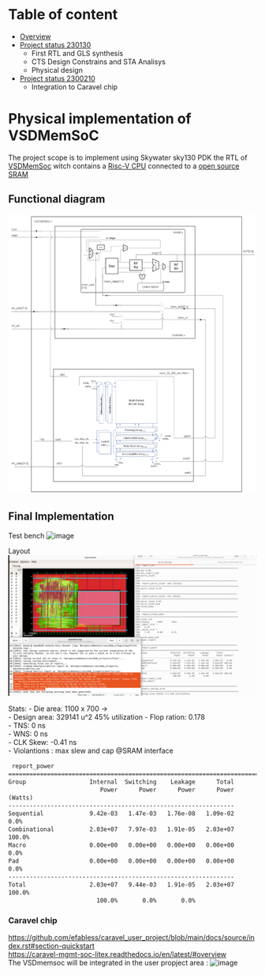 # Table of content  
+ [Overview](#functional-diagram)
+ [Project status 230130](https://github.com/MihaiHMO/VSDhdp/blob/main/vsdmemsoc_prj/Status_230130.md)
	+ First RTL and GLS synthesis  
	+ CTS Design Constrains and STA Analisys
	+ Physical design
+ [Project status 2300210](https://github.com/MihaiHMO/VSDhdp/blob/main/vsdmemsoc_prj/Status_230210.md)
	+ Integration to Caravel chip 


# Physical implementation of VSDMemSoC

The project scope is to implement using Skywater sky130 PDK the RTL of [VSDMemSoc](https://github.com/vsdip/VSDMemSoC) witch contains a [Risc-V CPU](https://github.com/RISCV-MYTH-WORKSHOP/riscv_myth_workshop_nov22-MihaiHMO/settings) connected to a [open source SRAM](https://github.com/vsdip/vsdsram_sky130)  

## Functional diagram   
![SoC Diagram](Imgs/SoC_struct.png)  

## Final Implementation
Test bench
![image](https://user-images.githubusercontent.com/49897923/218180730-03f6088b-ffaf-4fea-b334-0150b2763613.png)

Layout
![](Imgs/OL_first_good_result.png)

Stats:
	- Die area: 1100 x 700 ->  
	- Design area: 329141 u^2 45% utilization 
	- Flop ration: 0.178  
	- TNS: 0 ns   
	- WNS: 0 ns   
	- CLK Skew: -0.41 ns  
	- Violantions :  max slew and cap @SRAM interface
```
 report_power
============================================================================
Group                  Internal  Switching    Leakage      Total
                          Power      Power      Power      Power (Watts)
----------------------------------------------------------------
Sequential             9.42e-03   1.47e-03   1.76e-08   1.09e-02   0.0%
Combinational          2.03e+07   7.97e-03   1.91e-05   2.03e+07 100.0%
Macro                  0.00e+00   0.00e+00   0.00e+00   0.00e+00   0.0%
Pad                    0.00e+00   0.00e+00   0.00e+00   0.00e+00   0.0%
----------------------------------------------------------------
Total                  2.03e+07   9.44e-03   1.91e-05   2.03e+07 100.0%
                         100.0%       0.0%       0.0%
```
### Caravel chip

https://github.com/efabless/caravel_user_project/blob/main/docs/source/index.rst#section-quickstart   
https://caravel-mgmt-soc-litex.readthedocs.io/en/latest/#overview  
The VSDmemsoc will be integrated in the user propject area :
![image](https://user-images.githubusercontent.com/49897923/218303638-93c833f6-3ec3-4e8a-b31a-677704bf9cee.png)

